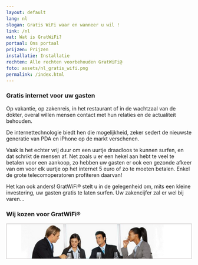 ```yaml
---
layout: default
lang: nl
slogan: Gratis WiFi waar en wanneer u wil !
link: /nl
wat: Wat is GratWiFi?
portaal: Ons portaal
prijzen: Prijzen
installatie: Installatie
rechten: Alle rechten voorbehouden GratWiFi@
foto: assets/nl_gratis_wifi.png
permalink: /index.html
---
```


### Gratis internet voor uw gasten

Op vakantie, op zakenreis, in het restaurant of in de wachtzaal van de dokter, overal willen mensen contact met hun relaties en de actualiteit behouden.

De internettechnologie biedt hen die mogelijkheid, zeker sedert de nieuwste generatie van PDA en iPhone op de markt verschenen.

Vaak is het echter vrij duur om een uurtje draadloos te kunnen surfen, en dat schrikt de mensen af. Net zoals u er een hekel aan hebt te veel te betalen voor een aankoop, zo hebben uw gasten er ook een gezonde afkeer van om voor elk uurtje op het internet 5 euro of zo te moeten betalen. Enkel de grote telecomoperatoren profiteren daarvan!

Het kan ook anders! GratWiFi® stelt u in de gelegenheid om, mits een kleine investering, uw gasten gratis te laten surfen. Uw zakencijfer zal er wel bij varen…

### Wij kozen voor GratWiFi®

![]( /assets/people.png)
